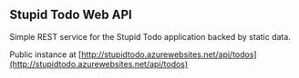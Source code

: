 ## Stupid Todo Web API
Simple REST service for the Stupid Todo application backed by static data.

Public instance at [http://stupidtodo.azurewebsites.net/api/todos](http://stupidtodo.azurewebsites.net/api/todos)